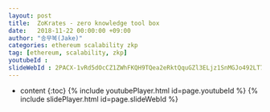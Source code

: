 ```yaml
---
layout: post
title:  ZoKrates - zero knowledge tool box
date:   2018-11-22 00:00:00 +09:00
author: "송무복(Jake)"
categories: ethereum scalability zkp
tag: [ethereum, scalability, zkp]
youtubeId :
slideWebId : 2PACX-1vRd5dOcCZ1ZWhFKQH9TQea2eRktQquGZl3ELjz1SnMGJo492LT7kWTEOmAK-3QaJIdW7mvvc0Dygge4
---
```

* content
{:toc}
{% include youtubePlayer.html id=page.youtubeId %}
{% include slidePlayer.html id=page.slideWebId %}

